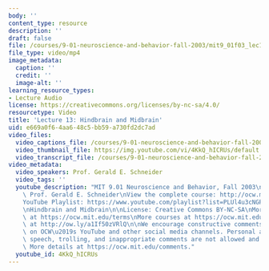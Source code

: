 ```yaml
---
body: ''
content_type: resource
description: ''
draft: false
file: /courses/9-01-neuroscience-and-behavior-fall-2003/mit9_01f03_lec13_360p_16_9.mp4
file_type: video/mp4
image_metadata:
  caption: ''
  credit: ''
  image-alt: ''
learning_resource_types:
- Lecture Audio
license: https://creativecommons.org/licenses/by-nc-sa/4.0/
resourcetype: Video
title: 'Lecture 13: Hindbrain and Midbrain'
uid: e669a0f6-4aa6-48c5-bb59-a730fd2dc7ad
video_files:
  video_captions_file: /courses/9-01-neuroscience-and-behavior-fall-2003/1FHHcvJIYgjuX7IlWH3CvFsEltZmNOjuK_transcript.webvtt
  video_thumbnail_file: https://img.youtube.com/vi/4KkQ_hICRUs/default.jpg
  video_transcript_file: /courses/9-01-neuroscience-and-behavior-fall-2003/1FHHcvJIYgjuX7IlWH3CvFsEltZmNOjuK_transcript.pdf
video_metadata:
  video_speakers: Prof. Gerald E. Schneider
  video_tags: ''
  youtube_description: "MIT 9.01 Neuroscience and Behavior, Fall 2003\nInstructor:\
    \ Prof. Gerald E. Schneider\nView the complete course: http://ocw.mit.edu/courses/brain-and-cognitive-sciences/9-01-neuroscience-and-behavior-fall-2003\n\
    YouTube Playlist: https://www.youtube.com/playlist?list=PLUl4u3cNGP63U7FmbKD9KClb-94dyPJim\n\
    \nHindbrain and Midbrain\n\nLicense: Creative Commons BY-NC-SA\nMore information\
    \ at https://ocw.mit.edu/terms\nMore courses at https://ocw.mit.edu\nSupport OCW\
    \ at http://ow.ly/a1If50zVRlQ\n\nWe encourage constructive comments and discussion\
    \ on OCW\u2019s YouTube and other social media channels. Personal attacks, hate\
    \ speech, trolling, and inappropriate comments are not allowed and may be removed.\
    \ More details at https://ocw.mit.edu/comments."
  youtube_id: 4KkQ_hICRUs
---
```

